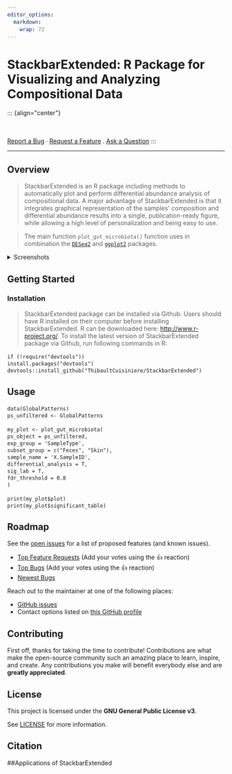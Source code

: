 ```yaml
---
editor_options: 
  markdown: 
    wrap: 72
---
```


# StackbarExtended: R Package for Visualizing and Analyzing Compositional Data

::: {align="center"}

<br /> <br />
<a href="https://github.com/ThibaultCuisiniere/stackbarextended/issues/new?assignees=&labels=bug&template=01_BUG_REPORT.md&title=bug%3A+">Report
a Bug</a> ·
<a href="https://github.com/ThibaultCuisiniere/stackbarextended/issues/new?assignees=&labels=enhancement&template=02_FEATURE_REQUEST.md&title=feat%3A+">Request
a Feature</a> .
<a href="https://github.com/ThibaultCuisiniere/stackbarextended/issues/new?assignees=&labels=question&template=04_SUPPORT_QUESTION.md&title=support%3A+">Ask
a Question</a>
:::

------------------------------------------------------------------------

## Overview

> StackbarExtended is an R package including methods to automatically plot and perform differential abundance analysis of compositional data.
A major advantage of StackbarExtended is that it integrates graphical representation of the samples' composition and differential abundance results into a single, publication-ready figure, while allowing a high level of personalization and being easy to use.

>The main function `plot_gut_microbiota()` function uses in combination the [`DESeq2`](https://github.com/thelovelab/DESeq2) and [`ggplot2`](https://github.com/tidyverse/ggplot2) packages. 

<details>

<summary>Screenshots</summary>

<br>


|                               Graphical representation output                                |
|:----------------------------------:|
| <img src="docs/images/Example_graph.png" title="Graphical output" width="100%"/> | 



</details>

## Getting Started


### Installation

>StackbarExtended package can be installed via Github. Users should have R installed on their computer before installing StackbarExtended. R can be downloaded here: http://www.r-project.org/. To install the latest version of StackbarExtended package via Github, run following commands in R:

```
if (!require("devtools"))
install.packages("devtools")
devtools::install_github("ThibaultCuisiniere/StackbarExtended")

```

## Usage

```
data(GlobalPatterns)
ps_unfiltered <- GlobalPatterns

my_plot <- plot_gut_microbiota(
ps_object = ps_unfiltered,
exp_group = 'SampleType',
subset_group = c("Feces", "Skin"),
sample_name = 'X.SampleID',
differential_analysis = T,
sig_lab = T,
fdr_threshold = 0.8
)

print(my_plot$plot)
print(my_plot$significant_table)

```


## Roadmap

See the [open
issues](https://github.com/ThibaultCuisiniere/stackbarextended/issues)
for a list of proposed features (and known issues).

-   [Top Feature
    Requests](https://github.com/ThibaultCuisiniere/stackbarextended/issues?q=label%3Aenhancement+is%3Aopen+sort%3Areactions-%2B1-desc)
    (Add your votes using the 👍 reaction)
-   [Top
    Bugs](https://github.com/ThibaultCuisiniere/stackbarextended/issues?q=is%3Aissue+is%3Aopen+label%3Abug+sort%3Areactions-%2B1-desc)
    (Add your votes using the 👍 reaction)
-   [Newest
    Bugs](https://github.com/ThibaultCuisiniere/stackbarextended/issues?q=is%3Aopen+is%3Aissue+label%3Abug)



Reach out to the maintainer at one of the following places:

-   [GitHub
    issues](https://github.com/ThibaultCuisiniere/stackbarextended/issues/new?assignees=&labels=question&template=04_SUPPORT_QUESTION.md&title=support%3A+)
-   Contact options listed on [this GitHub
    profile](https://github.com/ThibaultCuisiniere)

## Contributing

First off, thanks for taking the time to contribute! Contributions are
what make the open-source community such an amazing place to learn,
inspire, and create. Any contributions you make will benefit everybody
else and are **greatly appreciated**.


## License

This project is licensed under the **GNU General Public License v3**.

See [LICENSE](https://github.com/ThibaultCuisiniere/StackbarExtended/blob/master/LICENSE.txt) for more information.


## Citation


##Applications of StackbarExtended

